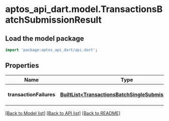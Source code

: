 # aptos_api_dart.model.TransactionsBatchSubmissionResult

## Load the model package
```dart
import 'package:aptos_api_dart/api.dart';
```

## Properties
Name | Type | Description | Notes
------------ | ------------- | ------------- | -------------
**transactionFailures** | [**BuiltList&lt;TransactionsBatchSingleSubmissionFailure&gt;**](TransactionsBatchSingleSubmissionFailure.md) | Summary of the failed transactions | 

[[Back to Model list]](../README.md#documentation-for-models) [[Back to API list]](../README.md#documentation-for-api-endpoints) [[Back to README]](../README.md)


